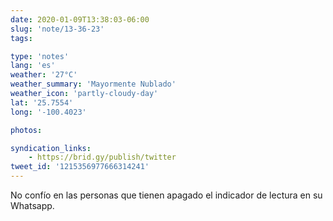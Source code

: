 ```yaml
---
date: 2020-01-09T13:38:03-06:00
slug: 'note/13-36-23'
tags:

type: 'notes'
lang: 'es'
weather: '27°C'
weather_summary: 'Mayormente Nublado'
weather_icon: 'partly-cloudy-day'
lat: '25.7554'
long: '-100.4023'

photos:

syndication_links:
    - https://brid.gy/publish/twitter
tweet_id: '1215356977666314241'
---
```

No confío en las personas que tienen apagado el indicador de lectura en su Whatsapp.